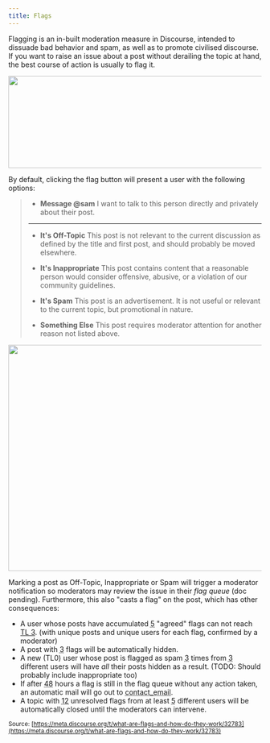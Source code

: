 ```yaml
---
title: Flags
---
```


Flagging is an in-built moderation measure in Discourse, intended to dissuade bad behavior and spam, as well as to promote civilised discourse. If you want to raise an issue about a post without derailing the topic at hand, the best course of action is usually to flag it.

<img src="//discourse-meta.s3-us-west-1.amazonaws.com/original/3X/e/f/efd7487ec0d51e538a17e8c75b54efb7aa878108.png" width="690" height="183"> 

By default, clicking the flag button will present a user with the following options:

> - **Message @sam**
>  I want to talk to this person directly and privately about their post.
> ---
> - **It's Off-Topic**
> This post is not relevant to the current discussion as defined by the title and first post, and should probably be moved elsewhere.
> 
> - **It's Inappropriate**
> This post contains content that a reasonable person would consider offensive, abusive, or a violation of our community guidelines.
> 
> - **It's Spam**
> This post is an advertisement. It is not useful or relevant to the current topic, but promotional in nature.
> 
> 
> - **Something Else**
> This post requires moderator attention for another reason not listed above.

<img src="//discourse-meta.s3-us-west-1.amazonaws.com/original/3X/9/2/92ee53009c2c1f7d87a4d67c611eb025a445fdbb.png" width="690" height="449">

Marking a post as Off-Topic, Inappropriate or Spam will trigger a moderator notification so moderators may review the issue in their *flag queue* (doc pending). Furthermore, this also "casts a flag" on the post, which has other consequences:

- A user whose posts have accumulated <abbr title="setting: tl3 requires max flagged">5</abbr> "agreed" flags can not reach [TL 3](https://meta.discourse.org/t/what-do-user-trust-levels-do/4924). (with unique posts and unique users for each flag, confirmed by a moderator)
- A post with <abbr title="setting: flags required to hide post">3</abbr> flags will be automatically hidden.
- A new (TL0) user whose post is flagged as spam <abbr title="setting: num flags to block new user">3</abbr> times from <abbr title="setting: num users to block new user">3</abbr> different users will have *all* their posts hidden as a result. (TODO: Should probably include inappropriate too)
- If after <abbr title="setting: notify about flags after">48</abbr> hours a flag is still in the flag queue without any action taken, an automatic mail will go out to <abbr title="setting: contact email">contact_email</abbr>.
- A topic with <abbr title="setting: num flags to close topic">12</abbr> unresolved flags from at least <abbr title="setting: num flaggers to close topic">5</abbr> different users will be automatically closed until the moderators can intervene.

<small class="documentation-source">Source: [https://meta.discourse.org/t/what-are-flags-and-how-do-they-work/32783](https://meta.discourse.org/t/what-are-flags-and-how-do-they-work/32783)</small>
